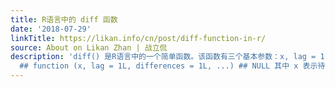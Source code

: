 ```yaml
---
title: R语言中的 diff 函数
date: '2018-07-29'
linkTitle: https://likan.info/cn/post/diff-function-in-r/
source: About on Likan Zhan | 战立侃
description: 'diff() 是R语言中的一个简单函数。该函数有三个基本参数：x, lag = 1 和 differences = 1。 args(diff.default)
  ## function (x, lag = 1L, differences = 1L, ...) ## NULL 其中 x 表示待计算的数据。当输入数据x为数组时'
---
```

